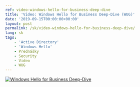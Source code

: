 ```yaml
---
ref: video-windows-hello-for-business-deep-dive
title: 'Video: Windows Hello for Business Deep-Dive (WUG)'
date: '2019-09-15T00:00:00+00:00'
layout: post
permalink: /sk/video-windows-hello-for-business-deep-dive/
lang: sk
tags:
    - 'Active Directory'
    - 'Windows Hello'
    - Prednášky
    - Security
    - Video
    - WUG
---
```


[![Windows Hello for Business Deep-Dive](https://wug.cz/brno/akce/GetFile.ashx?PhotoID=3063&ThumbnailSizeName=detail)](https://wug.cz/zaznamy/574-WUG-Days-2019-Windows-Hello-for-Business-Deep-Dive)
